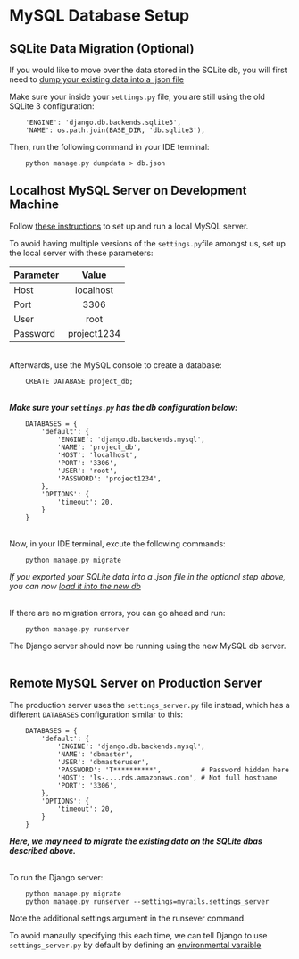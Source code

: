 # MySQL Database Setup

## SQLite Data Migration (Optional)
If you would like to move over the data stored in the SQLite db, you will first need to [dump your existing data into a .json file](https://www.shubhamdipt.com/blog/django-transfer-data-from-sqlite-to-another-database/)

Make sure your inside your `settings.py` file, you are still using the old SQLite 3 configuration:

        'ENGINE': 'django.db.backends.sqlite3',
        'NAME': os.path.join(BASE_DIR, 'db.sqlite3'),

Then, run the following command in your IDE terminal:

        python manage.py dumpdata > db.json

## Localhost MySQL Server on Development Machine
Follow [these instructions](https://ladvien.com/data-analytics-mysql-localhost-setup/) to set up and run a local MySQL server.

To avoid having multiple versions of the `settings.py`file
amongst us, set up the local server with these parameters:

| Parameter | Value       |
|-----------|:-----------:|
| Host      | localhost   |
| Port      | 3306        |
| User      | root        |
| Password  | project1234 |


<br/>Afterwards, use the MySQL console to create a database:

        CREATE DATABASE project_db;
        

<br/>**_Make sure your `settings.py` has the db configuration below:_**

        DATABASES = {
            'default': {
                'ENGINE': 'django.db.backends.mysql',
                'NAME': 'project_db',
                'HOST': 'localhost',
                'PORT': '3306',
                'USER': 'root',
                'PASSWORD': 'project1234',
            },
            'OPTIONS': {
                'timeout': 20,
            }
        }


<br/>Now, in your IDE terminal, excute the following commands:

        python manage.py migrate

_If you exported your SQLite data into a .json file in the optional step above, you can now [load it into the new db](https://www.shubhamdipt.com/blog/django-transfer-data-from-sqlite-to-another-database/)_

<br/>If there are no migration errors, you can go ahead and run:

        python manage.py runserver

The Django server should now be running using the new MySQL db server. <br/><br/>


## Remote MySQL Server on Production Server
The production server uses the `settings_server.py` file instead, which has a different `DATABASES` configuration similar to this:


        DATABASES = {
            'default': {
                'ENGINE': 'django.db.backends.mysql',
                'NAME': 'dbmaster',
                'USER': 'dbmasteruser',
                'PASSWORD': 'T**********',          # Password hidden here
                'HOST': 'ls-....rds.amazonaws.com', # Not full hostname
                'PORT': '3306',
            },
            'OPTIONS': {
                'timeout': 20,
            }
        }

**_Here, we may need to migrate the existing data on the SQLite dbas described above._**<br/><br/>

To run the Django server:

        python manage.py migrate
        python manage.py runserver --settings=myrails.settings_server

Note the additional settings argument in the runsever command.

To avoid manaully specifying this each time, we can tell Django to use `settings_server.py` by default by defining an [environmental varaible](https://docs.djangoproject.com/en/3.1/topics/settings/#envvar-DJANGO_SETTINGS_MODULE)
